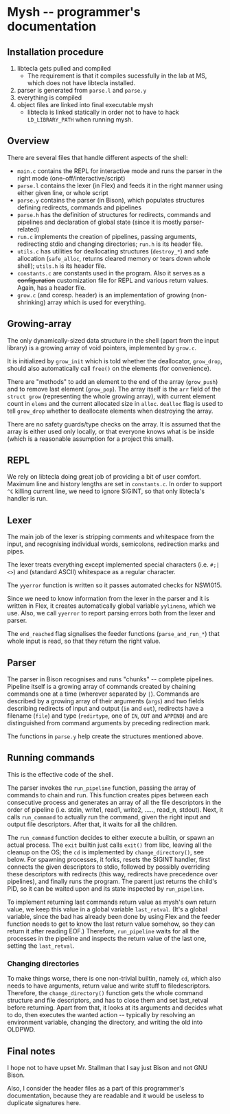 Mysh -- programmer's documentation
=================================

Installation procedure
----------------------

1. libtecla gets pulled and compiled
	- The requirement is that it compiles sucessfully in the lab at MS, which does not have libtecla installed.
2. parser is generated from `parse.l` and `parse.y`
3. everything is compiled
4. object files are linked into final executable mysh
	- libtecla is linked statically in order not to have to hack `LD_LIBRARY_PATH` when running mysh.

Overview
--------
There are several files that handle different aspects of the shell:

- `main.c` contains the REPL for interactive mode and runs the parser in the right mode (one-off/interactive/script)
- `parse.l` contains the lexer (in Flex) and feeds it in the right manner using either given line, or whole script
- `parse.y` contains the parser (in Bison), which populates structures defining redirects, commands and pipelines
- `parse.h` has the definition of structures for redirects, commands and pipelines and declaration of global state (since it is mostly parser-related)
- `run.c` implements the creation of pipelines, passing arguments, redirecting stdio and changing directories; `run.h` is its header file.
- `utils.c` has utilities for deallocating structures (`destroy_*`) and safe allocation (`safe_alloc`, returns cleared memory or tears down whole shell); `utils.h` is its header file.
- `constants.c` are constants used in the program. Also it serves as a ~~configuration~~ customization file for REPL and various return values. Again, has a header file.
- `grow.c` (and coresp. header) is an implementation of growing (non-shrinking) array which is used for everything.


Growing-array
-------------

The only dynamically-sized data structure in the shell (apart from the input library) is a growing array of void pointers, implemented by `grow.c`.

It is initialized by `grow_init` which is told whether the deallocator, `grow_drop`, should also automatically call `free()` on the elements (for convenience).

There are "methods" to add an element to the end of the array (`grow_push`) and to remove last element (`grow_pop`). The array itself is the `arr` field of the `struct grow` (representing the whole growing array), with current element count in `elems` and the current allocated size in `alloc`. `dealloc` flag is used to tell `grow_drop` whether to deallocate elements when destroying the array.

There are no safety guards/type checks on the array. It is assumed that the array is either used only locally, or that everyone knows what is be inside (which is a reasonable assumption for a project this small).

REPL
----

We rely on libtecla doing great job of providing a bit of user comfort. Maximum line and history lengths are set in `constants.c`. In order to support `^C` killing current line, we need to ignore SIGINT, so that only libtecla's handler is run.

Lexer
-----

The main job of the lexer is stripping comments and whitespace from the input, and recognising individual words, semicolons, redirection marks and pipes.

The lexer treats everything except implemented special characters (i.e. `#;|<>`) and (standard ASCII) whitespace as a regular character.

The `yyerror` function is written so it passes automated checks for NSWI015.

Since we need to know information from the lexer in the parser and it is written in Flex, it creates automatically global variable `yylineno`, which we use. Also, we call `yyerror` to report parsing errors both from the lexer and parser.

The `end_reached` flag signalises the feeder functions (`parse_and_run_*`) that whole input is read, so that they return the right value.

Parser
------

The parser in Bison recognises and runs "chunks" -- complete pipelines. Pipeline itself is a growing array of commands created by chaining commands one at a time (wherever separated by `|`). Commands are described by a growing array of their arguments (`args`) and two fields describing redirects of input and output (`in` and `out`), redirects have a filename (`file`) and type (`redirtype`, one of `IN`, `OUT` and `APPEND`) and are distinguished from command arguments by preceding redirection mark.

The functions in `parse.y` help create the structures mentioned above.

Running commands
----------------

This is the effective code of the shell.

The parser invokes the `run_pipeline` function, passing the array of commands to chain and run. This function creates pipes between each consecutive process and generates an array of all the file descriptors in the order of pipeline (i.e. stdin, write1, read1, write2, ....., read_n, stdout). Next, it calls `run_command` to actually run the command, given the right input and output file descriptors. After that, it waits for all the children.

The `run_command` function decides to either execute a builtin, or spawn an actual process. The `exit` builtin just calls `exit()` from libc, leaving all the cleanup on the OS; the `cd` is implemented by `change_directory()`, see below. For spawning processes, it forks, resets the SIGINT handler, first connects the given descriptors to stdio, followed by possibly overriding these descriptors with redirects (this way, redirects have precedence over pipelines), and finally runs the program. The parent just returns the child's PID, so it can be waited upon and its state inspected by `run_pipeline`.

To implement returning last commands return value as mysh's own return value, we keep this value in a global variable `last_retval`. (It's a global variable, since the bad has already been done by using Flex and the feeder function needs to get to know the last return value somehow, so they can return it after reading EOF.) Therefore, `run_pipeline` waits for all the processes in the pipeline and inspects the return value of the last one, setting the `last_retval`.

### Changing directories

To make things worse, there is one non-trivial builtin, namely `cd`, which also needs to have arguments, return value and write stuff to filedescriptors. Therefore, the `change_directory()` function gets the whole command structure and file descriptors, and has to close them and set last_retval before returning. Apart from that, it looks at its arguments and decides what to do, then executes the wanted action -- typically by resolving an environment variable, changing the directory, and writing the old into OLDPWD.


Final notes
-----------

I hope not to have upset Mr. Stallman that I say just Bison and not GNU Bison.

Also, I consider the header files as a part of this programmer's documentation, because they are readable and it would be useless to duplicate signatures here.
